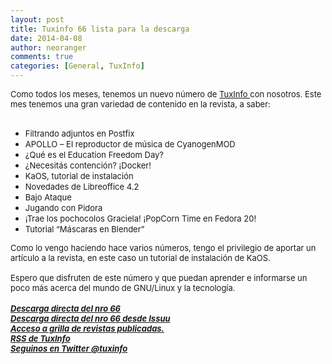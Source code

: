 ```yaml
---
layout: post
title: Tuxinfo 66 lista para la descarga
date: 2014-04-08
author: neoranger
comments: true
categories: [General, TuxInfo]
---
```

<span style="font-size:small;"><span>Como todos los meses, tenemos un nuevo número de <a href="http://www.tuxinfo.com.ar/" target="_blank">TuxInfo </a>con nosotros. Este mes tenemos una gran variedad de contenido en la revista, a saber:</span></span><br /><span style="font-size:small;"><span><br /></span></span>

<ul>
<li><span style="font-size:small;"><span>Filtrando adjuntos en Postfix</span></span></li>
<li><span style="font-size:small;"><span>APOLLO – El reproductor de música de CyanogenMOD</span></span></li>
<li><span style="font-size:small;"><span>¿Qué es el Education Freedom Day?</span></span></li>
<li><span style="font-size:small;"><span>¿Necesitás contención? ¡Docker!</span></span></li>
<li><span style="font-size:small;"><span>KaOS, tutorial de instalación</span></span></li>
<li><span style="font-size:small;"><span>Novedades de Libreoffice 4.2</span></span></li>
<li><span style="font-size:small;"><span>Bajo Ataque</span></span></li>
<li><span style="font-size:small;"><span>Jugando con Pidora</span></span></li>
<li><span style="font-size:small;"><span>¡Trae los pochocolos Graciela! ¡PopCorn Time en Fedora 20!</span></span></li>
<li><span style="font-size:small;"><span>Tutorial­ “Máscaras en Blender”</span></span></li>
</ul>

<span style="font-size:small;"><span>Como lo vengo haciendo hace varios números, tengo el privilegio de aportar un artículo a la revista, en este caso un tutorial de instalación de KaOS.</span></span><br /><span style="font-size:small;"><span><br /></span></span><span style="font-size:small;"><span>Espero que disfruten de este número y que puedan aprender e informarse un poco más acerca del mundo de GNU/Linux y la tecnología.</span></span><br /><br /><span style="font-size:small;"><span><a href="http://goo.gl/blmBhs" target="_blank"><b><i><b><i>Descarga directa del nro 66</i></b></i></b></a></span></span><br /><span style="font-size:small;"><span><a href="http://issuu.com/arielm.corgatelli/docs/tuxinfo66" target="_blank"> <b><i>Descarga directa del nro 66 desde Issuu</i></b></a></span></span><br /><span style="font-size:small;"><span><b><i><a href="http://infosertec.loquefaltaba.com/" target="_blank">Acceso a grilla de revistas publicadas.</a><br /><a href="http://www.tuxinfo.com.ar/?feed=rss2" target="_blank">RSS de TuxInfo</a></i><i><br /><a href="http://www.twitter.com/tuxinfo" target="_blank">Seguinos en Twitter @tuxinfo</a></i></b></span></span><br /><br /><br /><br /><div class="issuuembed" style="height:371px;width:525px;"></div>
